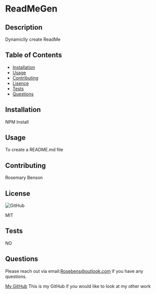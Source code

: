 
  
  # ReadMeGen

  ## Description

  Dynamiclly create ReadMe
  
  ## Table of Contents 

 - [Installation](#Installation)
 - [Usage](#Usage)
 - [Contributing](#Contributing)
 - [Lisence](#Lisence)
 - [Tests](#Tests)
 - [Questions](#Questions)
  
  
  ## Installation

  NPM Install

  
  ## Usage

  To create a README.md file

  ## Contributing

  Rosemary Benson
 
  ## License
  
  ![GitHub](https://img.shields.io/badge/license-MIT-green.svg)
  
  MIT
  
  ## Tests

  NO
  
  ## Questions

Please reach out via email:Rosebens@outlook.com if you have any questions.

 [My GitHub](https://RoseBenson) This is my GitHub if you would like to look at my other work

